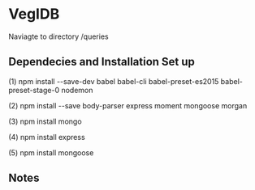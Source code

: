 # VegIDB

Naviagte to directory /queries 

## Dependecies and Installation Set up

(1) npm install --save-dev babel babel-cli babel-preset-es2015 babel-preset-stage-0 nodemon

(2) npm install --save body-parser express moment mongoose morgan

(3) npm install mongo

(4) npm install express

(5) npm install mongoose


## Notes
